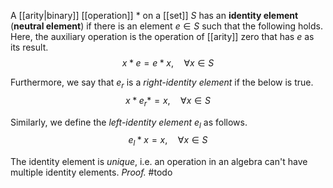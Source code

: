 
A [[arity|binary]] [[operation]] $*$ on a [[set]] $S$ has an **identity element** (**neutral element**) if there is an element $e \in S$ such that the following holds. Here, the auxiliary operation is the operation of [[arity]] zero that has $e$ as its result.
$$
x * e = e * x, \quad \forall x \in S
$$

Furthermore, we say that $e_{r}$ is a *right-identity element* if the below is true.
$$
x * e_{r}* = x, \quad \forall x \in S
$$

Similarly, we define the *left-identity element* $e_{l}$ as follows.
$$
e_{l} * x = x, \quad \forall x \in S
$$

The identity element is *unique*, i.e. an operation in an algebra can't have multiple identity elements. *Proof.* #todo
